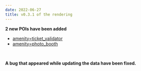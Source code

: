 ```yaml
---
date: 2022-06-27
title: v0.3.1 of the rendering
---
```


**2 new POIs have been added**

- [amenity=ticket_validator](https://wiki.openstreetmap.org/wiki/Tag:amenity%3Dticket_validator)
- [amenity=photo_booth](https://wiki.openstreetmap.org/wiki/Tag:amenity%3Dphoto_booth)

<br>

**A bug that appeared while updating the data have been fixed.**
